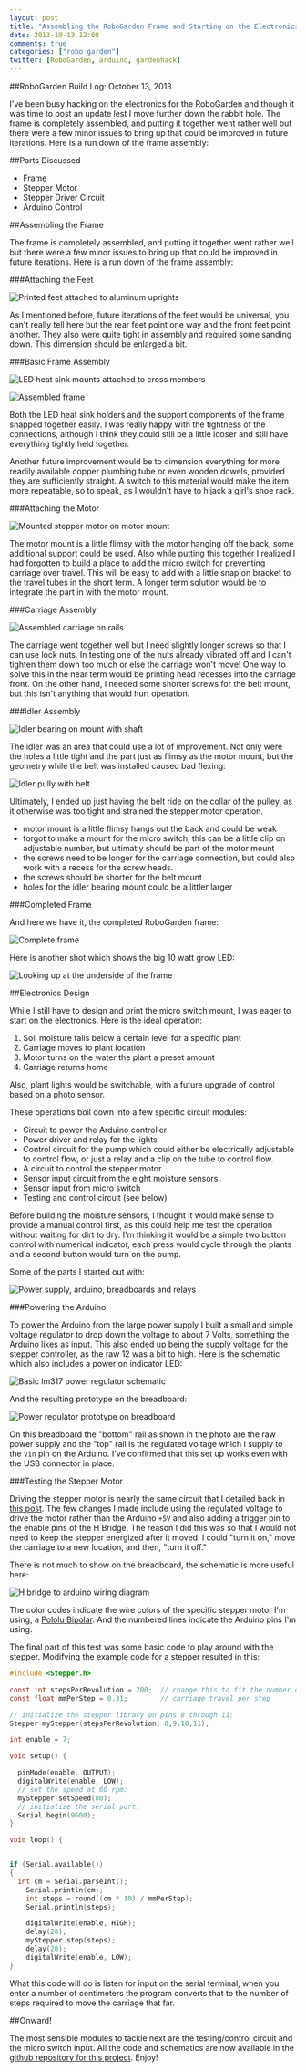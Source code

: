 ```yaml
---
layout: post
title: "Assembling the RoboGarden Frame and Starting on the Electronics"
date: 2013-10-13 12:08
comments: true
categories: ["robo garden"]
twitter: [RoboGarden, arduino, gardenhack]
---
```


##RoboGarden Build Log: October 13, 2013

I've been busy hacking on the electronics for the RoboGarden and though it was time to post an update lest I move further down the rabbit hole. The frame is completely assembled, and putting it together went rather well but there were a few minor issues to bring up that could be improved in future iterations. Here is a run down of the frame assembly:

##Parts Discussed
- Frame
- Stepper Motor
- Stepper Driver Circuit
- Arduino Control

##Assembling the Frame

The frame is completely assembled, and putting it together went rather well but there were a few minor issues to bring up that could be improved in future iterations. Here is a run down of the frame assembly:

###Attaching the Feet

![Printed feet attached to aluminum uprights](https://lh4.googleusercontent.com/-12LdMufsG6Y/UlWIHBeVhrI/AAAAAAAAIws/X3PmK7bjbx4/w534-h712-no/IMG_1653.JPG)

As I mentioned before, future iterations of the feet would be universal, you can't really tell here but the rear feet point one way and the front feet point another. They also were quite tight in assembly and required some sanding down. This dimension should be enlarged a bit.

###Basic Frame Assembly

![LED heat sink mounts attached to cross members](https://lh6.googleusercontent.com/-5AecY_ACxI4/UlWIKFCbJlI/AAAAAAAAIws/oQbzfMwvyjg/w534-h712-no/IMG_1654.JPG)

![Assembled frame](https://lh5.googleusercontent.com/-VqCmS-H50GA/UlWIRHWOKdI/AAAAAAAAIws/UPueYK3DNQY/w534-h712-no/IMG_1656.JPG)

Both the LED heat sink holders and the support components of the frame snapped together easily. I was really happy with the tightness of the connections, although I think they could still be a little looser and still have everything tightly held together.

Another future improvement would be to dimension everything for more readily available copper plumbing tube or even wooden dowels, provided they are sufficiently straight. A switch to this material would make the item more repeatable, so to speak, as I wouldn't have to hijack a girl's shoe rack.

###Attaching the Motor

![Mounted stepper motor on motor mount](https://lh3.googleusercontent.com/-5hvLj-iSwx0/UlWIUBCETdI/AAAAAAAAIws/05SJe16tf6k/w534-h712-no/IMG_1657.JPG)

The motor mount is a little flimsy with the motor hanging off the back, some additional support could be used. Also while putting this together I realized I had forgotten to build a place to add the micro switch for preventing carriage over travel. This will be easy to add with a little snap on bracket to the travel tubes in the short term. A longer term solution would be to integrate the part in with the motor mount.

###Carriage Assembly

![Assembled carriage on rails](https://lh5.googleusercontent.com/-cSP3kIKYgGg/UlWIXV_JXFI/AAAAAAAAIws/EQ5oUTleLN4/w534-h712-no/IMG_1658.JPG)

The carriage went together well but I need slightly longer screws so that I can use lock nuts. In testing one of the nuts already vibrated off and I can't tighten them down too much or else the carriage won't move! One way to solve this in the near term would be printing head recesses into the carriage front. On the other hand, I needed some shorter screws for the belt mount, but this isn't anything that would hurt operation.

###Idler Assembly

![Idler bearing on mount with shaft](https://lh5.googleusercontent.com/-vcXp8rz06Uo/UlWIedcVPQI/AAAAAAAAIws/IrJF6T5SCJM/w534-h712-no/IMG_1660.JPG)

The idler was an area that could use a lot of improvement. Not only were the holes a little tight and the part just as flimsy as the motor mount, but the geometry while the belt was installed caused bad flexing:

![Idler pully with belt](https://lh3.googleusercontent.com/-KAN1EHQZJOE/UlWIlFjMPpI/AAAAAAAAIws/jgqg9ssvo1o/w949-h712-no/IMG_1662.JPG)

Ultimately, I ended up just having the belt ride on the collar of the pulley, as it otherwise was too tight and strained the stepper motor operation.

- motor mount is a little flimsy hangs out the back and could be weak
- forgot to make a mount for the micro switch, this can be a little clip on adjustable number, but ultimatly should be part of the motor mount
- the screws need to be longer for the carriage connection, but could also work with a recess for the screw heads.
- the screws should be shorter for the belt mount
- holes for the idler bearing mount could be a littler larger

###Completed Frame

And here we have it, the completed RoboGarden frame:

![Complete frame](https://lh6.googleusercontent.com/-mRv7b_ZcqMc/UlWIrUuWAoI/AAAAAAAAIws/Sr2SPWueKLc/w949-h712-no/IMG_1664.JPG)

Here is another shot which shows the big 10 watt grow LED:

![Looking up at the underside of the frame](https://lh3.googleusercontent.com/-UejBppCf4hk/UlWIu3gF87I/AAAAAAAAIws/U20BNqHW0PA/w534-h712-no/IMG_1665.JPG)

##Electronics Design

While I still have to design and print the micro switch mount, I was eager to start on the electronics. Here is the ideal operation:

1. Soil moisture falls below a certain level for a specific plant
2. Carriage moves to plant location
3. Motor turns on the water the plant a preset amount
4. Carriage returns home

Also, plant lights would be switchable, with a future upgrade of control based on a photo sensor.

These operations boil down into a few specific circuit modules:

- Circuit to power the Arduino controller
- Power driver and relay for the lights
- Control circuit for the pump which could either be electrically adjustable to control flow, or just a relay and a clip on the tube to control flow.
- A circuit to control the stepper motor
- Sensor input circuit from the eight moisture sensors
- Sensor input from micro switch
- Testing and control circuit (see below)

Before building the moisture sensors, I thought it would make sense to provide a manual control first, as this could help me test the operation without waiting for dirt to dry. I'm thinking it would be a simple two button control with numerical indicator, each press would cycle through the plants and a second button would turn on the pump.

Some of the parts I started out with:

![Power supply, arduino, breadboards and relays](https://lh3.googleusercontent.com/jlszbDGZf1uaLAV7RMDb1pOYEySvFRtszDPRlJDRQq0=w1009-h712-no)

###Powering the Arduino

To power the Arduino from the large power supply I built a small and simple voltage regulator to drop down the voltage to about 7 Volts, something the Arduino likes as input. This also ended up being the supply voltage for the stepper controller, as the raw 12 was a bit to high. Here is the schematic which also includes a power on indicator LED:

![Basic lm317 power regulator schematic](https://lh6.googleusercontent.com/-n2X-Z3UhIcA/UlsKzxzscdI/AAAAAAAAI2I/X7SNT6Iqw0Y/w314-h310-no/power-supply.png)

And the resulting prototype on the breadboard:

![Power regulator prototype on breadboard](https://lh5.googleusercontent.com/-YYZp2jk1cTg/UlgUMekGsiI/AAAAAAAAIzE/ep4nxLvvO2Q/w534-h712-no/IMG_1668.JPG)

On this breadboard the "bottom" rail as shown in the photo are the raw power supply and the "top" rail is the regulated voltage which I supply to the `Vin` pin on the Arduino. I've confirmed that this set up works even with the USB connector in place.

###Testing the Stepper Motor

Driving the stepper motor is nearly the same circuit that I detailed back in [this post](http://neverstopbuilding.net/robogarden/). The few changes I made include using the regulated voltage to drive the motor rather than the Arduino `+5V` and also adding a trigger pin to the enable pins of the H Bridge. The reason I did this was so that I would not need to keep the stepper energized after it moved. I could "turn it on," move the carriage to a new location, and then, "turn it off."

There is not much to show on the breadboard, the schematic is more useful here:

![H bridge to arduino wiring diagram](https://lh3.googleusercontent.com/-GD1ItqhPRFo/UlsPpsWfL7I/AAAAAAAAI2g/3jYbHnOj81s/w435-h452-no/stepper-h-bridge.png)

The color codes indicate the wire colors of the specific stepper motor I'm using, a [Pololu Bipolar](http://www.pololu.com/catalog/product/1206). And the numbered lines indicate the Arduino pins I'm using.

The final part of this test was some basic code to play around with the stepper. Modifying the example code for a stepper resulted in this:

```c
#include <Stepper.h>

const int stepsPerRevolution = 200;  // change this to fit the number of steps per revolution
const float mmPerStep = 0.31;        // carriage travel per step

// initialize the stepper library on pins 8 through 11:
Stepper myStepper(stepsPerRevolution, 8,9,10,11);

int enable = 7;

void setup() {

  pinMode(enable, OUTPUT);
  digitalWrite(enable, LOW);
  // set the speed at 60 rpm:
  myStepper.setSpeed(80);
  // initialize the serial port:
  Serial.begin(9600);
}

void loop() {


if (Serial.available())
{
  int cm = Serial.parseInt();
    Serial.println(cm);
    int steps = round((cm * 10) / mmPerStep);
    Serial.println(steps);

    digitalWrite(enable, HIGH);
    delay(20);
    myStepper.step(steps);
    delay(20);
    digitalWrite(enable, LOW);
}
```

What this code will do is listen for input on the serial terminal, when you enter a number of centimeters the program converts that to the number of steps required to move the carriage that far.

##Onward!

The most sensible modules to tackle next are the testing/control circuit and the micro switch input. All the code and schematics are now available in the [github repository for this project](https://github.com/neverstopbuilding/robo-garden). Enjoy!
